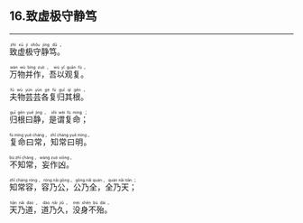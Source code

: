 ## 16.致虚极守静笃
---


<ruby><rb> 致虚极守静笃。 </rb> <rt> zhì  xū  jí  shǒu  jìng  dǔ 。</rt>
</ruby>

<ruby><rb> 万物并作，吾以观复。 </rb> <rt> wàn  wù  bìng  zuò ， wú  yǐ  guān  fù 。</rt>
</ruby>

<ruby><rb> 夫物芸芸各复归其根。 </rb> <rt> fū  wù  yún  yún  gè  fù  guī  qí  gēn 。</rt>
</ruby>

<ruby><rb> 归根曰静，是谓复命； </rb> <rt> guī  gēn  yuē  jìng ， shì  wèi  fù  mìng ；</rt>
</ruby>

<ruby><rb> 复命曰常，知常曰明。 </rb> <rt> fù  mìng  yuē  cháng ， zhī  cháng  yuē  míng 。</rt>
</ruby>

<ruby><rb> 不知常，妄作凶。 </rb> <rt> bù  zhī  cháng ， wàng  zuò  xiōng 。</rt>
</ruby>

<ruby><rb> 知常容，容乃公，公乃全，全乃天； </rb> <rt> zhī  cháng  róng ， róng  nǎi  gōng ， gōng  nǎi  quán ， quán  nǎi  tiān ；</rt>
</ruby>

<ruby><rb> 天乃道，道乃久，没身不殆。 </rb> <rt> tiān  nǎi  dào ， dào  nǎi  jiǔ ， méi  shēn  bù  dài 。</rt>
</ruby>

<ruby><rb>  </rb> <rt></rt>
</ruby>

